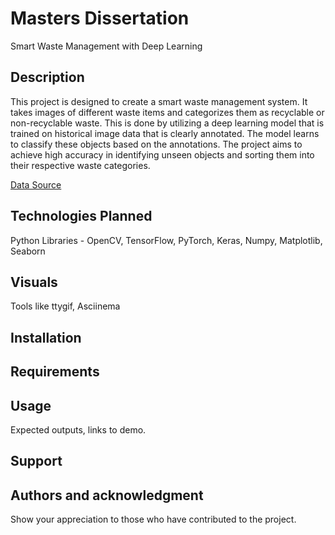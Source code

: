 # Masters Dissertation
Smart Waste Management with Deep Learning

## Description
This project is designed to create a smart waste management system. It takes images of different waste items and categorizes them as recyclable or non-recyclable waste. This is done by utilizing a deep learning model that is trained on historical image data that is clearly annotated. The model learns to classify these objects based on the annotations. The project aims to achieve high accuracy in identifying unseen objects and sorting them into their respective waste categories.

[Data Source](https://universe.roboflow.com/jawads-workspace/trash-sorting-037nw/dataset/2)

## Technologies Planned
Python Libraries - OpenCV, TensorFlow, PyTorch, Keras, Numpy, Matplotlib, Seaborn

## Visuals
Tools like ttygif, Asciinema

## Installation

## Requirements

## Usage
Expected outputs, links to demo.

## Support

## Authors and acknowledgment
Show your appreciation to those who have contributed to the project.
